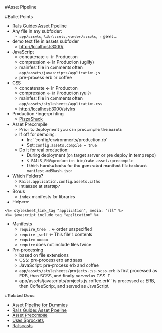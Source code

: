 #Asset Pipeline

#Bullet Points
* [Rails Guides Asset Pipeline](http://guides.rubyonrails.org/asset_pipeline.html)
* Any file in any subfolder:
  * ``app/assets``, ``lib/assets``, ``vendor/assets``, + gems...
* demo text file in assets subfolder
  * [http://localhost:3000/](http://localhost:3000/)
* JavaScript
  * concatenate <- In Production
  * compression <- In Production (uglify)
  * mainfest file in comments often ``app/assets/javascripts/application.js`` 
  * pre-process erb or coffee
* CSS 
  * concatenate <- In Production
  * compression <- In Production (yui?)
  * mainfest file in comments often ``app/assets/stylesheets/application.css`` 
  * [http://localhost:3000/styles](http://localhost:3000/styles)
* Production Fingerprinting 
  * [PizzaShack](http://pizzashack.herokuapp.com/)
* Asset Precompile
  * Prior to deployment you can precompile the assets
  * If off for demoing:
    * In: ``config/environments/production.rb'
    * Set: ``config.assets.compile = true``
  * Do it for real production:
    * During deployment (on target server or pre deploy in temp repo) 
    * ``$ RAILS_ENV=production bin/rake assets:precompile``
    * I think heroku looks for the generated manifest file to detect ``manifest-md5hash.json``
* Which Folders?
  * ``Rails.application.config.assets.paths``
  * Intialized at startup?
* Bonus
  * ``index`` manifests for libraries 
* Helpers:
```
<%= stylesheet_link_tag "application", media: "all" %>
<%= javascript_include_tag "application" %>
```
* Manifests
  * ``require_tree .`` <-  order unspecified
  * ``require _self`` <- This file's contents
  * ``require xxxxx``
  * ``require`` does not include files twice 
* Pre-processing
  * based on file extensions 
  * CSS: pre-process erb and sass
  * JavaScript: pre-process erb and coffee
  * ``app/assets/stylesheets/projects.css.scss.erb`` is first processed as ERB, then SCSS, and finally served as CSS. T
  * app/assets/javascripts/projects.js.coffee.erb`` is processed as ERB, then CoffeeScript, and served as JavaScript.

#Related Docs
* [Asset Pipeline for Dummies](http://coderberry.me/blog/2012/04/24/asset-pipeline-for-dummies/)
* [Rails Guides Asset Pipeline](http://guides.rubyonrails.org/asset_pipeline.html)
* [Asset Precompile](http://www.sitepoint.com/asset-precompile-works-part/)
* [Uses Sprockets](https://github.com/sstephenson/sprockets)
* [Railscasts](http://railscasts.com/episodes/279-understanding-the-asset-pipeline)
